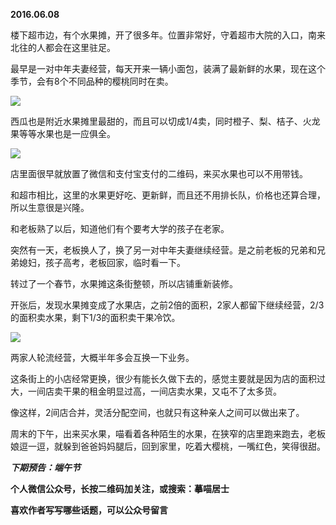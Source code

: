 
          
            
**2016.06.08**

楼下超市边，有个水果摊，开了很多年。位置非常好，守着超市大院的入口，南来北往的人都会在这里驻足。

最早是一对中年夫妻经营，每天开来一辆小面包，装满了最新鲜的水果，现在这个季节，会有8个不同品种的樱桃同时在卖。



![](//upload-images.jianshu.io/upload_images/51001-d3bb16bc6f05825d.jpg)




西瓜也是附近水果摊里最甜的，而且可以切成1/4卖，同时橙子、梨、桔子、火龙果等等水果也是一应俱全。



![](//upload-images.jianshu.io/upload_images/51001-ae40d5311768aba5.jpg)




店里面很早就放置了微信和支付宝支付的二维码，来买水果也可以不用带钱。

和超市相比，这里的水果更好吃、更新鲜，而且还不用排长队，价格也还算合理，所以生意很是兴隆。

和老板熟了以后，知道他们有个要考大学的孩子在老家。

突然有一天，老板换人了，换了另一对中年夫妻继续经营。是之前老板的兄弟和兄弟媳妇，孩子高考，老板回家，临时看一下。

转过了一个春节，水果摊这条街整顿，所以店铺重新装修。

开张后，发现水果摊变成了水果店，之前2倍的面积，2家人都留下继续经营，2/3的面积卖水果，剩下1/3的面积卖干果冷饮。



![](//upload-images.jianshu.io/upload_images/51001-498ef6ab9cf8fea7.jpg)




两家人轮流经营，大概半年多会互换一下业务。

这条街上的小店经常更换，很少有能长久做下去的，感觉主要就是因为店的面积过大，一间店卖干果的租金明显过高，一间店卖水果，又屯不了太多货。

像这样，2间店合并，灵活分配空间，也就只有这种亲人之间可以做出来了。

周末的下午，出来买水果，喵看着各种陌生的水果，在狭窄的店里跑来跑去，老板娘逗一逗，就躲到爸爸妈妈腿后，回到家里，吃着大樱桃，一嘴红色，笑得很甜。


***下期预告：端午节***


**个人微信公众号，长按二维码加关注，或搜索：摹喵居士**

**喜欢作者写写哪些话题，可以公众号留言**




          
        